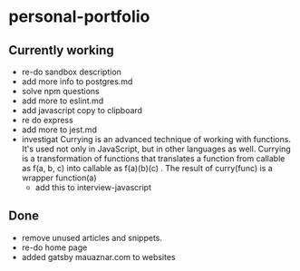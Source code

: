 # personal-portfolio


## Currently working

* re-do sandbox description
* add more info to postgres.md
* solve npm questions
* add more to eslint.md
* add javascript copy to clipboard
* re do express
* add more to jest.md
* investigat Currying is an advanced technique of working with functions. It's used not only in JavaScript, but in other languages as well. Currying is a transformation of functions that translates a function from callable as f(a, b, c) into callable as f(a)(b)(c) . The result of curry(func) is a wrapper function(a)
  * add this to interview-javascript

  

## Done


* remove unused articles and snippets.
* re-do home page
* added gatsby mauaznar.com to websites
